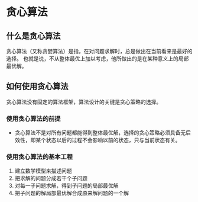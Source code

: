 # 贪心算法

## 什么是贪心算法

贪心算法（又称贪婪算法）是指，在对问题求解时，总是做出在当前看来是最好的选择。 
也就是说，不从整体最优上加以考虑，他所做出的是在某种意义上的局部最优解。

## 如何使用贪心算法

贪心算法没有固定的算法框架，算法设计的关键是贪心策略的选择。

### 使用贪心算法的前提

- 贪心算法不是对所有问题都能得到整体最优解，选择的贪心策略必须具备无后效性，即某个状态以后的过程不会影响以前的状态，只与当前状态有关。

### 使用贪心算法的基本工程

1. 建立数学模型来描述问题
2. 把求解的问题分成若干个子问题
3. 对每一子问题求解，得到子问题的局部最优解
4. 把子问题的解局部最优解合成原来解问题的一个解
